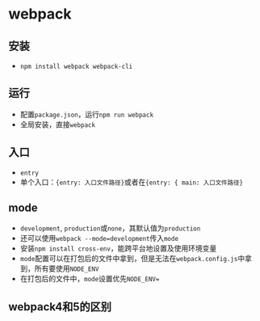 # webpack

## 安装

- `npm install webpack webpack-cli`

## 运行

- 配置`package.json`，运行`npm run webpack`
- 全局安装，直接`webpack`

## 入口

- `entry`
- 单个入口：`{entry: 入口文件路径}`或者在`{entry: { main: 入口文件路径}`

## mode

- `development`, `production`或`none`，其默认值为`production`
- 还可以使用`webpack --mode=development`传入`mode`
- 安装`npm install cross-env`，能跨平台地设置及使用环境变量
- `mode`配置可以在打包后的文件中拿到，但是无法在`webpack.config.js`中拿到，所有要使用`NODE_ENV`
- 在打包后的文件中，`mode`设置优先`NODE_ENV=`

## webpack4和5的区别